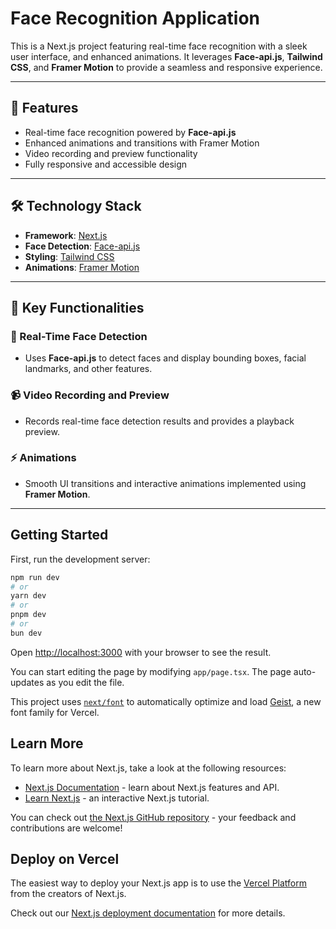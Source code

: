 # Face Recognition Application 

This is a Next.js project featuring real-time face recognition with a sleek user interface, and enhanced animations. It leverages **Face-api.js**, **Tailwind CSS**, and **Framer Motion** to provide a seamless and responsive experience.

---

## 🌟 Features

- Real-time face recognition powered by **Face-api.js**
- Enhanced animations and transitions with Framer Motion
- Video recording and preview functionality
- Fully responsive and accessible design

---

## 🛠️ Technology Stack

- **Framework**: [Next.js](https://nextjs.org/)
- **Face Detection**: [Face-api.js](https://github.com/justadudewhohacks/face-api.js)
- **Styling**: [Tailwind CSS](https://tailwindcss.com/)
- **Animations**: [Framer Motion](https://www.framer.com/motion/)

---

## 🚀 Key Functionalities

### 🎥 Real-Time Face Detection
- Uses **Face-api.js** to detect faces and display bounding boxes, facial landmarks, and other features.


### 📹 Video Recording and Preview
- Records real-time face detection results and provides a playback preview.

### ⚡ Animations
- Smooth UI transitions and interactive animations implemented using **Framer Motion**.

---

## Getting Started

First, run the development server:

```bash
npm run dev
# or
yarn dev
# or
pnpm dev
# or
bun dev
```

Open [http://localhost:3000](http://localhost:3000) with your browser to see the result.

You can start editing the page by modifying `app/page.tsx`. The page auto-updates as you edit the file.

This project uses [`next/font`](https://nextjs.org/docs/app/building-your-application/optimizing/fonts) to automatically optimize and load [Geist](https://vercel.com/font), a new font family for Vercel.

## Learn More

To learn more about Next.js, take a look at the following resources:

- [Next.js Documentation](https://nextjs.org/docs) - learn about Next.js features and API.
- [Learn Next.js](https://nextjs.org/learn) - an interactive Next.js tutorial.

You can check out [the Next.js GitHub repository](https://github.com/vercel/next.js) - your feedback and contributions are welcome!

## Deploy on Vercel

The easiest way to deploy your Next.js app is to use the [Vercel Platform](https://vercel.com/new?utm_medium=default-template&filter=next.js&utm_source=create-next-app&utm_campaign=create-next-app-readme) from the creators of Next.js.

Check out our [Next.js deployment documentation](https://nextjs.org/docs/app/building-your-application/deploying) for more details.
